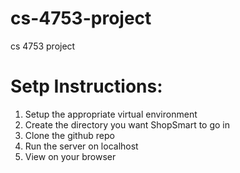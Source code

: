 # cs-4753-project
cs 4753 project


<h1>Setp Instructions:</h1>
<ol>
<li>Setup the appropriate virtual environment</li>
<li>Create the directory you want ShopSmart to go in</li>
<li>Clone the github repo</li>
<li>Run the server on localhost</li>
<li>View on your browser</li>
</ol>
